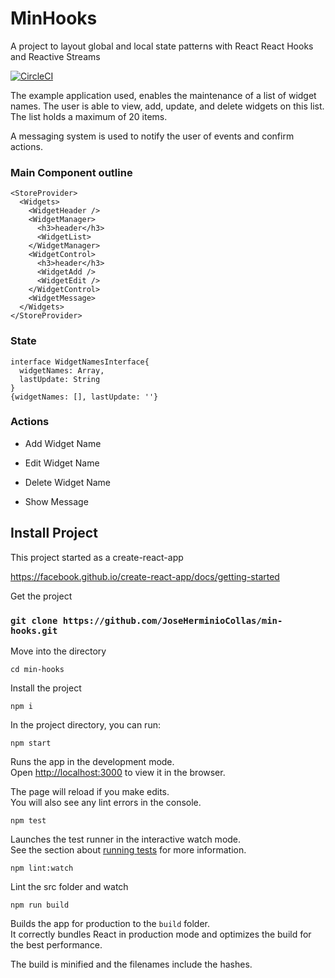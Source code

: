 # MinHooks

A project to layout global and local state patterns with React React Hooks and Reactive Streams

[![CircleCI](https://circleci.com/gh/JoseHerminioCollas/min-hooks/tree/master.svg?style=svg)](https://circleci.com/gh/JoseHerminioCollas/min-hooks/tree/master)

The example application used, enables the maintenance of a list of widget names.
The user is able to view, add, update, and delete widgets on this list.
The list holds a maximum of 20 items.

A messaging system is used to notify the user of events and confirm actions.


### Main Component outline

```
<StoreProvider>
  <Widgets>
    <WidgetHeader />
    <WidgetManager>
      <h3>header</h3>
      <WidgetList>
    </WidgetManager>
    <WidgetControl>
      <h3>header</h3>
      <WidgetAdd />
      <WidgetEdit />
    </WidgetControl>
    <WidgetMessage>
  </Widgets>
</StoreProvider>
```

### State

```
interface WidgetNamesInterface{
  widgetNames: Array,
  lastUpdate: String
}
{widgetNames: [], lastUpdate: ''}
```

### Actions

* Add Widget Name
* Edit Widget Name
* Delete Widget Name

* Show Message


## Install Project

This project started as a create-react-app

https://facebook.github.io/create-react-app/docs/getting-started


Get the project

### `git clone https://github.com/JoseHerminioCollas/min-hooks.git`

Move into the directory

`cd min-hooks`

Install the project

`npm i`


In the project directory, you can run:

`npm start`

Runs the app in the development mode.<br>
Open [http://localhost:3000](http://localhost:3000) to view it in the browser.

The page will reload if you make edits.<br>
You will also see any lint errors in the console.

`npm test`

Launches the test runner in the interactive watch mode.<br>
See the section about [running tests](https://facebook.github.io/create-react-app/docs/running-tests) for more information.

`npm lint:watch`

Lint the src folder and watch

`npm run build`

Builds the app for production to the `build` folder.<br>
It correctly bundles React in production mode and optimizes the build for the best performance.

The build is minified and the filenames include the hashes.

